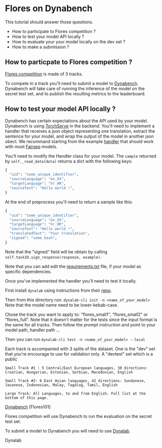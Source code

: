 # Flores on Dynabench

This tutorial should answer those questions.

* How to participate to Flores competition ?
* How to test your model API locally ?
* How to evaluate your your model locally on the dev set ?
* How to make a submission ?


## How to particpate to Flores competition ?

[Flores competition](http://www.statmt.org/wmt21/large-scale-multilingual-translation-task.html)
is made of 3 tracks.

To compete in a track you'll need to submit a model to [Dynabench](https://www.dynabench.org/).
Dynabench will take care of running the inference of the model on the secret test set,
and to publish the resulting metrics to the leaderboard.

## How to test your model API locally ?

Dynabench has certain expectations about the API used by your model.
Dynabench is using [TorchServe](https://pytorch.org/serve/) in the backend.
You'll need to implement a handler that receives a json object representing one translation,
extract the sentence for your model,
and wrap the output of the model in another json obect.
We recommand starting from the example [handler](handler.py)
that should work with most [Fairseq](https://github.com/pytorch/fairseq) models.

You'll need to modify the Handler class for your model.
The `sample` returned by `self._read_data(data)` returns a dict with the following keys:

```py
{
  "uid": "some_unique_identifier",
  "sourceLanguage": "en_XX",
  "targetLanguage": "hr_HR",
  "sourceText": "Hello world !",
}
```


At the end of preprocess you'll need to return a sample like this:

```py
{
  "uid": "some_unique_identifier",
  "sourceLanguage": "en_XX",
  "targetLanguage": "hr_HR",
  "sourceText": "Hello world !",
  "translatedText": "Your translation",
  "signed": "some_hash",
}
```

Note that the "signed" field will be obtain by calling `self.taskIO.sign_response(response, example)`.

Note that you can add edit the [requirements.txt](./requirements.txt) file,
if your model as specific dependencies.

Once you've implemented the handler you'll need to test it locally.

First install `dynalab` using instructions from their [repo](https://github.com/facebookresearch/dynalab#installation).

Then from this directory run:
`dynalab-cli init -n <name_of_your_model>`
Note that the model name need to be lower-kebab-case.

Chose the track you want to apply to: "flores_small1", "flores_small2" or "flores_full".
Note that it doesn't matter for the tests since the input 
format is the same for all tracks.
Then follow the prompt instruction and point to your model path, handler path ...

Then you can run `dynalab-cli test -n <name_of_your_model> --local`


Each track is accompanied with 3 splits of the dataset.
One is the "dev" set that you're encourage to use for validation only.
A "devtest" set which is a public 

    Small Track #1 : 5 Central/East European languages, 30 directions: Croatian, Hungarian, Estonian, Serbian, Macedonian, English

    Small Track #2: 6 East Asian languages, 42 directions: Sundanese, Javanese, Indonesian, Malay, Tagalog, Tamil, English

    Large Track: All Languages, to and from English. Full list at the bottom of this page.



[Dynabench](https://www.dynabench.org/) 
[Flores101]

Flores competition will use Dynabench to run 
the evaluation on the secret test set.

To submit a model to Dynabench you will need to use 
[Dynalab](https://github.com/facebookresearch/dynalab). 

Dynalab 
